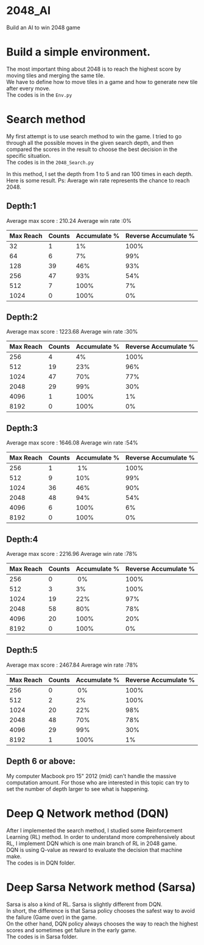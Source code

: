 # 2048_AI
Build an AI to win 2048 game

# Build a simple environment.
The most important thing about 2048 is to reach the highest score by moving tiles and merging the same tile.	  
We have to define how to move tiles in a game and how to generate new tile after every move.		    
The codes is in the `Env.py`

# Search method 
My first attempt is to use search method to win the game.  I tried to go through all the possible moves in the given search depth, and then compared the scores in the result to choose the best decision in the specific situation.    
The codes is in the `2048_Search.py`

In this method, I set the depth from 1 to 5 and ran 100 times in each depth.  
Here is some result.
Ps: Average win rate represents the chance to reach 2048.

## Depth:1
Average max score : 210.24
Average win rate :0%

| Max Reach | Counts | Accumulate %  | Reverse Accumulate % |
|-------|---------|----------|----------|
| 32   |  1  | 1% |  100% |
| 64   |  6 |  7% |  99%|
| 128  |  39 |  46% |  93%|
| 256  |  47 |  93% |  54%|
| 512  |  7 | 100% |  7%|
| 1024  |  0  | 100% |  0%|


## Depth:2
Average max score : 1223.68
Average win rate :30%

| Max Reach | Counts | Accumulate %  | Reverse Accumulate % |
|-------|---------|----------|----------|
| 256   |  4  |  4% |  100% |
| 512   |  19 |  23% |  96%|
| 1024  |  47 |  70% |  77%|
| 2048  |  29 |  99% |  30%|
| 4096  |  1  | 100% |  1%|
| 8192  |  0  | 100% |  0%|

## Depth:3
Average max score : 1646.08
Average win rate :54%

| Max Reach | Counts | Accumulate %  |  Reverse Accumulate % |
|-------|---------|----------|----------|
| 256   |  1  |  1% | 100%|
| 512   |  9 |  10% |  99%|
| 1024  |  36 |  46% | 90%|
| 2048  |  48 |  94% | 54%|
| 4096  |  6  | 100% | 6%|
| 8192  |  0  | 100% | 0%|

## Depth:4
Average max score : 2216.96
Average win rate :78%

| Max Reach | Counts | Accumulate %  |  Reverse Accumulate % |
|-------|---------|----------|----------|
| 256   |  0  |  0% | 100%|
| 512   |  3|  3% |   100%|
| 1024  |  19 |  22% | 97%|
| 2048  |  58 |  80% | 78%|
| 4096  |  20  | 100% | 20%|
| 8192  |  0  | 100% |  0%|

## Depth:5
Average max score : 2467.84
Average win rate :78%

| Max Reach | Counts | Accumulate %  |  Reverse Accumulate % |
|-------|---------|----------|----------|
| 256   |  0  |  0% | 100%|
| 512   |  2 |  2% |  100%|
| 1024  |  20 |  22% | 98%|
| 2048  |  48 |  70% | 78%|
| 4096  |  29  | 99% | 30%|
| 8192  |  1  | 100% | 1%|

## Depth 6 or above:
My computer Macbook pro 15" 2012 (mid) can't handle the massive computation amount. 
For those who are interested in this topic can try to set the number of depth larger to see what is happening.


# Deep Q Network method (DQN)
After I implemented the search method, I studied some Reinforcement Learning (RL) method. In order to understand more comprehensively about RL, I implement DQN which is one main branch of RL in 2048 game.	    
DQN is using Q-value as reward to evaluate the decision that machine make.	    
The codes is in DQN folder.

# Deep Sarsa Network method (Sarsa)
Sarsa is also a kind of RL.  Sarsa is slightly different from DQN.    
In short, the difference is that Sarsa policy chooses the safest way to avoid the failure (Game over) in the game.     
On the other hand, DQN policy always chooses the way to reach the highest scores and sometimes get failure in the early game.	    
The codes is in Sarsa folder.   
